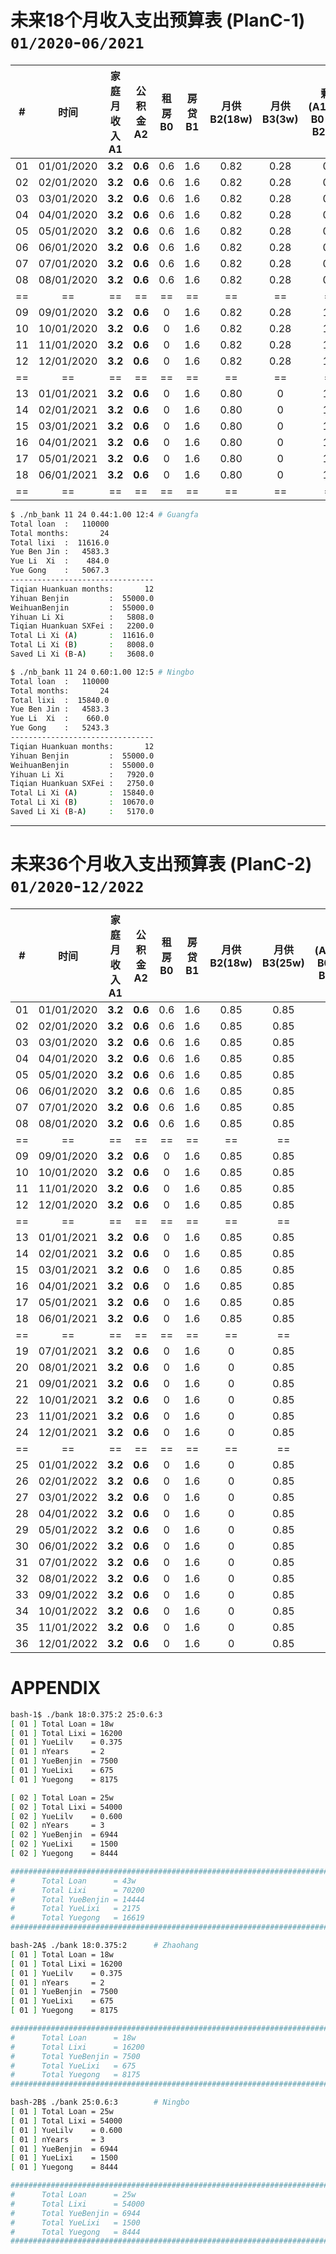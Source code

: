 # 未来18个月收入支出预算表 (PlanC-1) `01/2020`-`06/2021`

|# |      时间|家庭月收入A1|公积金A2|租房B0|  房贷B1|月供B2(18w)| 月供B3(3w)|剩余(A1+A2-B0-B1-B2-B3)|累计剩余|
|--|      :--:|        :--:|    :--:|  :--:|    :--:|       :--:|       :--:|                 :--:|     :--:|
|01|01/01/2020|     **3.2**| **0.6**|   0.6|     1.6|       0.82|       0.28|                 0.5 |  **0.5**|
|02|02/01/2020|     **3.2**| **0.6**|   0.6|     1.6|       0.82|       0.28|                 0.5 |  **1.0**|
|03|03/01/2020|     **3.2**| **0.6**|   0.6|     1.6|       0.82|       0.28|                 0.5 |  **1.5**|
|04|04/01/2020|     **3.2**| **0.6**|   0.6|     1.6|       0.82|       0.28|                 0.5 |  **2.0**|
|05|05/01/2020|     **3.2**| **0.6**|   0.6|     1.6|       0.82|       0.28|                 0.5 |  **2.5**|
|06|06/01/2020|     **3.2**| **0.6**|   0.6|     1.6|       0.82|       0.28|                 0.5 |  **3.0**|
|07|07/01/2020|     **3.2**| **0.6**|   0.6|     1.6|       0.82|       0.28|                 0.5 |  **3.5**|
|08|08/01/2020|     **3.2**| **0.6**|   0.6|     1.6|       0.82|       0.28|                 0.5 |  **4.0**|
|==|==        |==          |==      |==    |==      |==         |==         |==                   |==       |
|09|09/01/2020|     **3.2**| **0.6**|     0|     1.6|       0.82|       0.28|                 1.1 |  **5.5**|
|10|10/01/2020|     **3.2**| **0.6**|     0|     1.6|       0.82|       0.28|                 1.1 |  **6.6**|
|11|11/01/2020|     **3.2**| **0.6**|     0|     1.6|       0.82|       0.28|                 1.1 |  **7.7**|
|12|12/01/2020|     **3.2**| **0.6**|     0|     1.6|       0.82|       0.28|                 1.1 |  **8.8**|
|==|==        |==          |==      |==    |==      |==         |==         |==                   |==       |
|13|01/01/2021|     **3.2**| **0.6**|     0|     1.6|       0.80|          0|                 1.4 | **10.2**|
|14|02/01/2021|     **3.2**| **0.6**|     0|     1.6|       0.80|          0|                 1.4 | **11.6**|
|15|03/01/2021|     **3.2**| **0.6**|     0|     1.6|       0.80|          0|                 1.4 | **13.0**|
|16|04/01/2021|     **3.2**| **0.6**|     0|     1.6|       0.80|          0|                 1.4 | **14.4**|
|17|05/01/2021|     **3.2**| **0.6**|     0|     1.6|       0.80|          0|                 1.4 | **16.1**|
|18|06/01/2021|     **3.2**| **0.6**|     0|     1.6|       0.80|          0|                 1.4 | **17.5**|
|==|==        |==          |==      |==    |==      |==         |==         |==                   |==       |

```bash
$ ./nb_bank 11 24 0.44:1.00 12:4 # Guangfa
Total loan  :   110000
Total months:       24
Total lixi  :  11616.0
Yue Ben Jin :   4583.3
Yue Li  Xi  :    484.0
Yue Gong    :   5067.3
--------------------------------
Tiqian Huankuan months:       12
Yihuan Benjin         :  55000.0
WeihuanBenjin         :  55000.0
Yihuan Li Xi          :   5808.0
Tiqian Huankuan SXFei :   2200.0
Total Li Xi (A)       :  11616.0
Total Li Xi (B)       :   8008.0
Saved Li Xi (B-A)     :   3608.0

$ ./nb_bank 11 24 0.60:1.00 12:5 # Ningbo
Total loan  :   110000
Total months:       24
Total lixi  :  15840.0
Yue Ben Jin :   4583.3
Yue Li  Xi  :    660.0
Yue Gong    :   5243.3
--------------------------------
Tiqian Huankuan months:       12
Yihuan Benjin         :  55000.0
WeihuanBenjin         :  55000.0
Yihuan Li Xi          :   7920.0
Tiqian Huankuan SXFei :   2750.0
Total Li Xi (A)       :  15840.0
Total Li Xi (B)       :  10670.0
Saved Li Xi (B-A)     :   5170.0
```

-------------------------------------------------------------------------------

# 未来36个月收入支出预算表 (PlanC-2) `01/2020`-`12/2022`

|# |      时间|家庭月收入A1|公积金A2|租房B0|  房贷B1|月供B2(18w)|月供B3(25w)|剩余(A1+A2-B0-B1-B2-B3)|累计剩余|
|--|      :--:|        :--:|    :--:|  :--:|    :--:|       :--:|       :--:|                 :--:|     :--:|
|01|01/01/2020|     **3.2**| **0.6**|   0.6|     1.6|       0.85|       0.85|                -0.1 | **-0.1**|
|02|02/01/2020|     **3.2**| **0.6**|   0.6|     1.6|       0.85|       0.85|                -0.1 | **-0.2**|
|03|03/01/2020|     **3.2**| **0.6**|   0.6|     1.6|       0.85|       0.85|                -0.1 | **-0.3**|
|04|04/01/2020|     **3.2**| **0.6**|   0.6|     1.6|       0.85|       0.85|                -0.1 | **-0.4**|
|05|05/01/2020|     **3.2**| **0.6**|   0.6|     1.6|       0.85|       0.85|                -0.1 | **-0.5**|
|06|06/01/2020|     **3.2**| **0.6**|   0.6|     1.6|       0.85|       0.85|                -0.1 | **-0.6**|
|07|07/01/2020|     **3.2**| **0.6**|   0.6|     1.6|       0.85|       0.85|                -0.1 | **-0.7**|
|08|08/01/2020|     **3.2**| **0.6**|   0.6|     1.6|       0.85|       0.85|                -0.1 | **-0.8**|
|==|==        |==          |==      |==    |==      |==         |==         |==                   |==       |
|09|09/01/2020|     **3.2**| **0.6**|     0|     1.6|       0.85|       0.85|                 0.5 | **-0.3**|
|10|10/01/2020|     **3.2**| **0.6**|     0|     1.6|       0.85|       0.85|                 0.5 |  **0.2**|
|11|11/01/2020|     **3.2**| **0.6**|     0|     1.6|       0.85|       0.85|                 0.5 |  **0.7**|
|12|12/01/2020|     **3.2**| **0.6**|     0|     1.6|       0.85|       0.85|                 0.5 |  **1.2**|
|==|==        |==          |==      |==    |==      |==         |==         |==                   |==       |
|13|01/01/2021|     **3.2**| **0.6**|     0|     1.6|       0.85|       0.85|                 0.5 |  **1.7**|
|14|02/01/2021|     **3.2**| **0.6**|     0|     1.6|       0.85|       0.85|                 0.5 |  **2.2**|
|15|03/01/2021|     **3.2**| **0.6**|     0|     1.6|       0.85|       0.85|                 0.5 |  **2.7**|
|16|04/01/2021|     **3.2**| **0.6**|     0|     1.6|       0.85|       0.85|                 0.5 |  **3.2**|
|17|05/01/2021|     **3.2**| **0.6**|     0|     1.6|       0.85|       0.85|                 0.5 |  **3.7**|
|18|06/01/2021|     **3.2**| **0.6**|     0|     1.6|       0.85|       0.85|                 0.5 |  **4.2**|
|==|==        |==          |==      |==    |==      |==         |==         |==                   |==       |
|19|07/01/2021|     **3.2**| **0.6**|     0|     1.6|          0|       0.85|                 1.35| **5.55**|
|20|08/01/2021|     **3.2**| **0.6**|     0|     1.6|          0|       0.85|                 1.35| **6.90**|
|21|09/01/2021|     **3.2**| **0.6**|     0|     1.6|          0|       0.85|                 1.35| **8.25**|
|22|10/01/2021|     **3.2**| **0.6**|     0|     1.6|          0|       0.85|                 1.35| **9.60**|
|23|11/01/2021|     **3.2**| **0.6**|     0|     1.6|          0|       0.85|                 1.35|**10.95**|
|24|12/01/2021|     **3.2**| **0.6**|     0|     1.6|          0|       0.85|                 1.35|**12.30**|
|==|==        |==          |==      |==    |==      |==         |==         |==                   |==       |
|25|01/01/2022|     **3.2**| **0.6**|     0|     1.6|          0|       0.85|                 1.35|**13.65**|
|26|02/01/2022|     **3.2**| **0.6**|     0|     1.6|          0|       0.85|                 1.35|**15.00**|
|27|03/01/2022|     **3.2**| **0.6**|     0|     1.6|          0|       0.85|                 1.35|**16.35**|
|28|04/01/2022|     **3.2**| **0.6**|     0|     1.6|          0|       0.85|                 1.35|**17.70**|
|29|05/01/2022|     **3.2**| **0.6**|     0|     1.6|          0|       0.85|                 1.35|**19.05**|
|30|06/01/2022|     **3.2**| **0.6**|     0|     1.6|          0|       0.85|                 1.35|**20.40**|
|31|07/01/2022|     **3.2**| **0.6**|     0|     1.6|          0|       0.85|                 1.35|**21.75**|
|32|08/01/2022|     **3.2**| **0.6**|     0|     1.6|          0|       0.85|                 1.35|**23.10**|
|33|09/01/2022|     **3.2**| **0.6**|     0|     1.6|          0|       0.85|                 1.35|**24.45**|
|34|10/01/2022|     **3.2**| **0.6**|     0|     1.6|          0|       0.85|                 1.35|**25.80**|
|35|11/01/2022|     **3.2**| **0.6**|     0|     1.6|          0|       0.85|                 1.35|**27.15**|
|36|12/01/2022|     **3.2**| **0.6**|     0|     1.6|          0|       0.85|                 1.35|**28.50**|


# APPENDIX

```bash
bash-1$ ./bank 18:0.375:2 25:0.6:3
[ 01 ] Total Loan = 18w
[ 01 ] Total Lixi = 16200
[ 01 ] YueLilv    = 0.375
[ 01 ] nYears     = 2
[ 01 ] YueBenjin  = 7500
[ 01 ] YueLixi    = 675
[ 01 ] Yuegong    = 8175

[ 02 ] Total Loan = 25w
[ 02 ] Total Lixi = 54000
[ 02 ] YueLilv    = 0.600
[ 02 ] nYears     = 3
[ 02 ] YueBenjin  = 6944
[ 02 ] YueLixi    = 1500
[ 02 ] Yuegong    = 8444

###############################################################################
#      Total Loan      = 43w
#      Total Lixi      = 70200
#      Total YueBenjin = 14444
#      Total YueLixi   = 2175
#      Total Yuegong   = 16619
###############################################################################

bash-2A$ ./bank 18:0.375:2      # Zhaohang
[ 01 ] Total Loan = 18w
[ 01 ] Total Lixi = 16200
[ 01 ] YueLilv    = 0.375
[ 01 ] nYears     = 2
[ 01 ] YueBenjin  = 7500
[ 01 ] YueLixi    = 675
[ 01 ] Yuegong    = 8175

###############################################################################
#      Total Loan      = 18w
#      Total Lixi      = 16200
#      Total YueBenjin = 7500
#      Total YueLixi   = 675
#      Total Yuegong   = 8175
###############################################################################

bash-2B$ ./bank 25:0.6:3        # Ningbo
[ 01 ] Total Loan = 25w
[ 01 ] Total Lixi = 54000
[ 01 ] YueLilv    = 0.600
[ 01 ] nYears     = 3
[ 01 ] YueBenjin  = 6944
[ 01 ] YueLixi    = 1500
[ 01 ] Yuegong    = 8444

###############################################################################
#      Total Loan      = 25w
#      Total Lixi      = 54000
#      Total YueBenjin = 6944
#      Total YueLixi   = 1500
#      Total Yuegong   = 8444
###############################################################################
```
